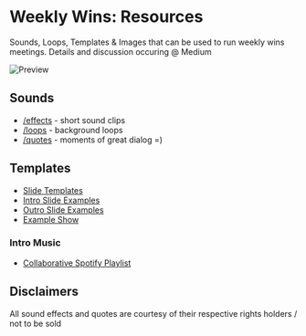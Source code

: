 # Weekly Wins: Resources
Sounds, Loops, Templates & Images that can be used to run weekly wins meetings.
Details and discussion occuring @ Medium

![Preview](https://i.imgur.com/c2I4EKK.gif)

## Sounds
- [/effects](https://github.com/anthonycaccese/weekly-wins/tree/master/sounds/effects) - short sound clips
- [/loops](https://github.com/anthonycaccese/weekly-wins/tree/master/sounds/loops) - background loops
- [/quotes](https://github.com/anthonycaccese/weekly-wins/tree/master/sounds/quotes) - moments of great dialog =)

## Templates
- [Slide Templates](https://docs.google.com/presentation/d/1F3o0PdgPrABnQcfayje7ynvTqDVAAu5zIQPLF8OEzRg)
- [Intro Slide Examples](https://docs.google.com/presentation/d/1jtgpr5Mg6vYsmKRdUi81bGDiVVJc7Jp53vYpcKJuum8)
- [Outro Slide Examples](https://docs.google.com/presentation/d/1GxW82A4YlsJ1eW3Ttihd1G79rpDMrHLxpAyGMhDbZWM)
- [Example Show](https://docs.google.com/presentation/d/1GwY8_59ePKAFzQ4UHciVTYtm_fJ7m2Uom7wyRtbS5lo)

### Intro Music
- [Collaborative Spotify Playlist](https://open.spotify.com/playlist/2s1wvYOKBypnCOiFsrMyka?si=Tq94oQvaTSKSy_bo5ZXCCw)

## Disclaimers
All sound effects and quotes are courtesy of their respective rights holders / not to be sold
